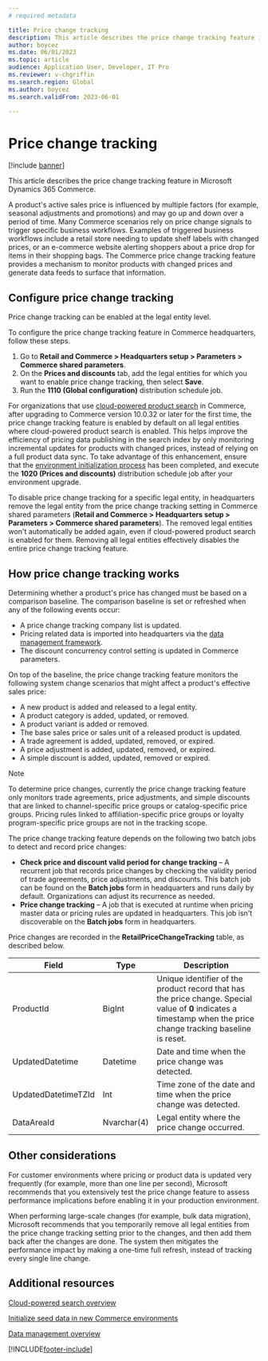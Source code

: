 ```yaml
---
# required metadata

title: Price change tracking
description: This article describes the price change tracking feature in Microsoft Dynamics 365 Commerce.
author: boycez
ms.date: 06/01/2023
ms.topic: article
audience: Application User, Developer, IT Pro
ms.reviewer: v-chgriffin
ms.search.region: Global
ms.author: boycez
ms.search.validFrom: 2023-06-01

---
```


# Price change tracking

[!include [banner](../includes/banner.md)]

This article describes the price change tracking feature in Microsoft Dynamics 365 Commerce.

A product's active sales price is influenced by multiple factors (for example, seasonal adjustments and promotions) and may go up and down over a period of time. Many Commerce scenarios rely on price change signals to trigger specific business workflows. Examples of triggered business workflows include a retail store needing to update shelf labels with changed prices, or an e-commerce website alerting shoppers about a price drop for items in their shopping bags. The Commerce price change tracking feature provides a mechanism to monitor products with changed prices and generate data feeds to surface that information.

## Configure price change tracking

Price change tracking can be enabled at the legal entity level. 

To configure the price change tracking feature in Commerce headquarters, follow these steps.

1. Go to **Retail and Commerce \> Headquarters setup \> Parameters \> Commerce shared parameters**.
1. On the **Prices and discounts** tab, add the legal entities for which you want to enable price change tracking, then select **Save**.
1. Run the **1110 (Global configuration)** distribution schedule job.

For organizations that use [cloud-powered product search](cloud-powered-search-overview.md) in Commerce, after upgrading to Commerce version 10.0.32 or later for the first time, the price change tracking feature is enabled by default on all legal entities where cloud-powered product search is enabled. This helps improve the efficiency of pricing data publishing in the search index by only monitoring incremental updates for products with changed prices, instead of relying on a full product data sync. To take advantage of this enhancement, ensure that the [environment initialization process](enable-configure-retail-functionality.md) has been completed, and execute the **1020 (Prices and discounts)** distribution schedule job after your environment upgrade. 

To disable price change tracking for a specific legal entity, in headquarters remove the legal entity from the price change tracking setting in Commerce shared parameters (**Retail and Commerce \> Headquarters setup > Parameters \> Commerce shared parameters**). The removed legal entities won't automatically be added again, even if cloud-powered product search is enabled for them. Removing all legal entities effectively disables the entire price change tracking feature.

## How price change tracking works

Determining whether a product's price has changed must be based on a comparison baseline. The comparison baseline is set or refreshed when any of the following events occur:

- A price change tracking company list is updated.
- Pricing related data is imported into headquarters via the [data management framework](/dynamics365/fin-ops-core/dev-itpro/data-entities/data-entities-data-packages).
- The discount concurrency control setting is updated in Commerce parameters.

On top of the baseline, the price change tracking feature monitors the following system change scenarios that might affect a product's effective sales price:

- A new product is added and released to a legal entity.
- A product category is added, updated, or removed.
- A product variant is added or removed.
- The base sales price or sales unit of a released product is updated.
- A trade agreement is added, updated, removed, or expired.
- A price adjustment is added, updated, removed, or expired.
- A simple discount is added, updated, removed or expired.

> [!NOTE]
> To determine price changes, currently the price change tracking feature only monitors trade agreements, price adjustments, and simple discounts that are linked to channel-specific price groups or catalog-specific price groups. Pricing rules linked to affiliation-specific price groups or loyalty program-specific price groups are not in the tracking scope. 

The price change tracking feature depends on the following two batch jobs to detect and record price changes:

- **Check price and discount valid period for change tracking** – A recurrent job that records price changes by checking the validity period of trade agreements, price adjustments, and discounts. This batch job can be found on the **Batch jobs** form in headquarters and runs daily by default. Organizations can adjust its recurrence as needed.
-	**Price change tracking** – A job that is executed at runtime when pricing master data or pricing rules are updated in headquarters. This job isn't discoverable on the **Batch jobs** form in headquarters.

Price changes are recorded in the **RetailPriceChangeTracking** table, as described below.

| **Field**           | **Type**    | **Description**                                                                                                                          |
|---------------------|-------------|------------------------------------------------------------------------------------------------------------------------------------------|
| ProductId           | BigInt      | Unique identifier of the product record that has the price change. Special value of **0** indicates a timestamp when the price change tracking baseline is reset. |
| UpdatedDatetime     | Datetime    | Date and time when the price change was detected. |
| UpdatedDatetimeTZId | Int         | Time zone of the date and time when the price change was detected. |
| DataAreaId          | Nvarchar(4) | Legal entity where the price change occurred.  |

## Other considerations

For customer environments where pricing or product data is updated very frequently (for example, more than one line per second), Microsoft recommends that you extensively test the price change feature to assess performance implications before enabling it in your production environment.

When performing large-scale changes (for example, bulk data migration), Microsoft recommends that you temporarily remove all legal entities from the price change tracking setting prior to the changes, and then add them back after the changes are done. The system then mitigates the performance impact by making a one-time full refresh, instead of tracking every single line change.

## Additional resources

[Cloud-powered search overview](cloud-powered-search-overview.md)

[Initialize seed data in new Commerce environments](enable-configure-retail-functionality.md)

[Data management overview](/dynamics365/fin-ops-core/dev-itpro/data-entities/data-entities-data-packages)

[!INCLUDE[footer-include](../includes/footer-banner.md)]
